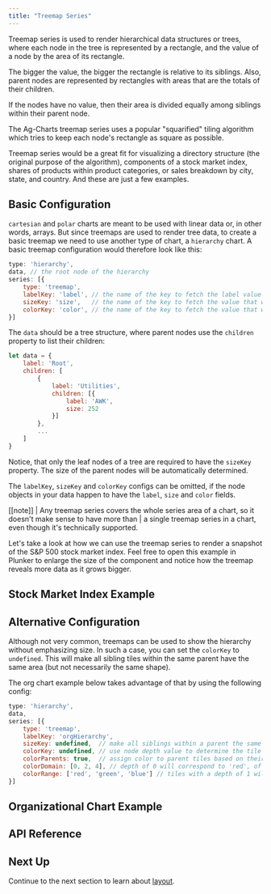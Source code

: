 ```yaml
---
title: "Treemap Series"
---
```


Treemap series is used to render hierarchical data structures or trees, where each node in the
tree is represented by a rectangle, and the value of a node by the area of its rectangle.

The bigger the value, the bigger the rectangle is relative to its siblings. Also, parent nodes
are represented by rectangles with areas that are the totals of their children.

If the nodes have no value, then their area is divided equally among siblings within their parent node.

The Ag-Charts treemap series uses a popular "squarified" tiling algorithm which tries to keep
each node's rectangle as square as possible.

Treemap series would be a great fit for visualizing a directory structure (the original purpose of
the algorithm), components of a stock market index, shares of products within product categories,
or sales breakdown by city, state, and country. And these are just a few examples.

## Basic Configuration

`cartesian` and `polar` charts are meant to be used with linear data or, in other words, arrays.
But since treemaps are used to render tree data, to create a basic treemap we need to use
another type of chart, a `hierarchy` chart. A basic treemap configuration would therefore look
like this:

```js
type: 'hierarchy',
data, // the root node of the hierarchy
series: [{
    type: 'treemap',
    labelKey: 'label', // the name of the key to fetch the label value from
    sizeKey: 'size',   // the name of the key to fetch the value that will determine tile size
    colorKey: 'color', // the name of the key to fetch the value that will determine tile color
}]
```

The `data` should be a tree structure, where parent nodes use the `children` property to list their children:

```js
let data = {
    label: 'Root',
    children: [
        {
            label: 'Utilities',
            children: [{
                label: 'AWK',
                size: 252
            }]
        },
        ...
    ]
}
```

Notice, that only the leaf nodes of a tree are required to have the `sizeKey` property.
The size of the parent nodes will be automatically determined.

The `labelKey`, `sizeKey` and `colorKey` configs can be omitted, if the node objects in your data
happen to have the `label`, `size` and `color` fields.

[[note]]
| Any treemap series covers the whole series area of a chart, so it doesn't make sense to have more than
| a single treemap series in a chart, even though it's technically supported.

Let's take a look at how we can use the treemap series to render a snapshot of the S&P 500 stock market index.
Feel free to open this example in Plunker to enlarge the size of the component and notice how the treemap reveals more data as it grows bigger.

## Stock Market Index Example

<chart-example title='Stock Market Index' name='stock-market-index' type='generated'></chart-example>

## Alternative Configuration

Although not very common, treemaps can be used to show the hierarchy without emphasizing size.
In such a case, you can set the `colorKey` to `undefined`. This will make all sibling tiles within
the same parent have the same area (but not necessarily the same shape).

The org chart example below takes advantage of that by using the following config:

```js
type: 'hierarchy',
data,
series: [{
    type: 'treemap',
    labelKey: 'orgHierarchy',
    sizeKey: undefined,  // make all siblings within a parent the same size
    colorKey: undefined, // use node depth value to determine the tile color
    colorParents: true,  // assign color to parent tiles based on their depth too (not just leaf tiles)
    colorDomain: [0, 2, 4], // depth of 0 will correspond to 'red', of 2 to 'green' and so on
    colorRange: ['red', 'green', 'blue'] // tiles with a depth of 1 will be a blend of 'red' and 'green'
}]
```

## Organizational Chart Example

<chart-example title='Organizational Chart' name='org-chart' type='generated'></chart-example>

## API Reference

<api-documentation source='charts-api/api.json' section='treemap' config='{ "showSnippets": true }'></api-documentation>

## Next Up

Continue to the next section to learn about [layout](../layout/).
